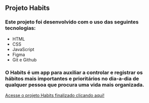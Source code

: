 ## Projeto Habits

### Este projeto foi desenvolvido com o uso das seguintes tecnologias:

- HTML
- CSS
- JavaScript
- Figma
- Git e Github

### O Habits é um app para auxiliar a controlar e registrar os hábitos mais importantes e prioritários no dia-a-dia de qualquer pessoa que procura uma vida mais organizada.

[Acesse o projeto Habits finalizado clicando aqui!](https://github.com/MarcosOliveira1975/nlw-setup)